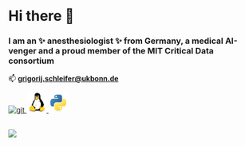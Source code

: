 <br>

# Hi there 👋

### I am an ✨ anesthesiologist ✨ from Germany, a medical AI-venger and a proud member of the MIT Critical Data consortium


📫 **grigorij.schleifer@ukbonn.de**

<!--![languages](https://github-readme-stats.vercel.app/api/top-langs/?username=grigorijschleifer&hide=scss&layout=compact&theme=tokyonight)-->

<p align="left"> <a href="https://git-scm.com/" target="_blank" rel="noreferrer"> <img src="https://www.vectorlogo.zone/logos/git-scm/git-scm-icon.svg" alt="git" width="40" height="40"/> </a> <a href="https://www.linux.org/" target="_blank" rel="noreferrer"> <img src="https://raw.githubusercontent.com/devicons/devicon/master/icons/linux/linux-original.svg" alt="linux" width="40" height="40"/> </a>  <a href="https://www.python.org" target="_blank" rel="noreferrer"> <img src="https://raw.githubusercontent.com/devicons/devicon/master/icons/python/python-original.svg" alt="python" width="40" height="40"/> </a> </p>

<br>

<div class="inline-block">
 <img src="https://www.codewars.com/users/GrigorijSchleifer/badges/large">
</div>

